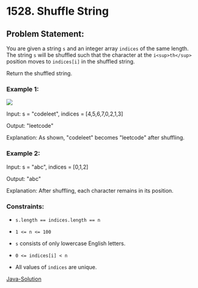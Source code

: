 # 1528. Shuffle String

## Problem Statement:

You are given a string `s` and an integer array `indices` of the same length. The string `s` will be shuffled such that the character at the `i<sup>th</sup>` position moves to `indices[i]` in the shuffled string.

Return the shuffled string.

### Example 1:

<img src="https://assets.leetcode.com/uploads/2020/07/09/q1.jpg">

Input: s = "codeleet", indices = [4,5,6,7,0,2,1,3]

Output: "leetcode"

Explanation: As shown, "codeleet" becomes "leetcode" after shuffling.

### Example 2:

Input: s = "abc", indices = [0,1,2]

Output: "abc"

Explanation: After shuffling, each character remains in its position.

### Constraints:

* `s.length == indices.length == n`

* `1 <= n <= 100`

* `s` consists of only lowercase English letters.

* `0 <= indices[i] < n`

* All values of `indices` are unique.

[Java-Solution](./solution.java)